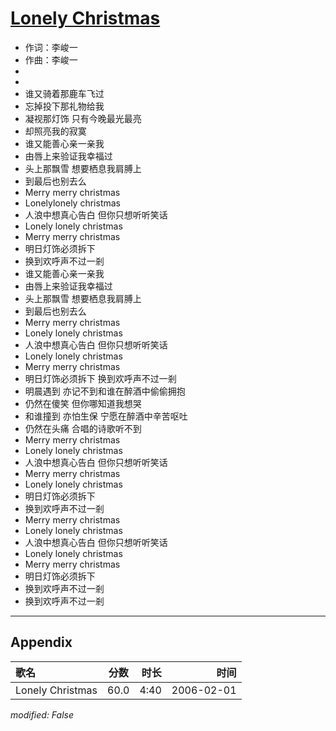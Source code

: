 # [Lonely Christmas](https://music.163.com/song?id=65961)

* 作词：李峻一
* 作曲：李峻一
*
*
* 谁又骑着那鹿车飞过
* 忘掉投下那礼物给我
* 凝视那灯饰 只有今晚最光最亮
* 却照亮我的寂寞
* 谁又能善心亲一亲我
* 由唇上来验证我幸福过
* 头上那飘雪 想要栖息我肩膊上
* 到最后也别去么
* Merry merry christmas
* Lonelylonely christmas
* 人浪中想真心告白 但你只想听听笑话
* Lonely lonely christmas
* Merry merry christmas
* 明日灯饰必须拆下
* 换到欢呼声不过一剎
* 谁又能善心亲一亲我
* 由唇上来验证我幸福过
* 头上那飘雪 想要栖息我肩膊上
* 到最后也别去么
* Merry merry christmas
* Lonely lonely christmas
* 人浪中想真心告白 但你只想听听笑话
* Lonely lonely christmas
* Merry merry christmas
* 明日灯饰必须拆下 换到欢呼声不过一剎
* 明晨遇到 亦记不到和谁在醉酒中偷偷拥抱
* 仍然在傻笑 但你哪知道我想哭
* 和谁撞到 亦怕生保 宁愿在醉酒中辛苦呕吐
* 仍然在头痛 合唱的诗歌听不到
* Merry merry christmas
* Lonely lonely christmas
* 人浪中想真心告白 但你只想听听笑话
* Merry merry christmas
* Lonely lonely christmas
* 明日灯饰必须拆下
* 换到欢呼声不过一剎
* Merry merry christmas
* Lonely lonely christmas
* 人浪中想真心告白 但你只想听听笑话
* Lonely lonely christmas
* Merry merry christmas
* 明日灯饰必须拆下
* 换到欢呼声不过一剎
* 换到欢呼声不过一剎


---

## Appendix

|歌名|分数|时长|时间|
|:---|:---:|---:|---:|
|Lonely Christmas|60.0|4:40|2006-02-01

*modified: False*